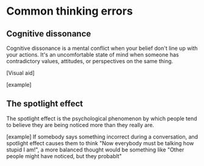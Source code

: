 # Common thinking errors 

## Cognitive dissonance 
Cognitive dissonance is a mental conflict when your belief don't line up with your actions.
It's an uncomfortable state of mind when someone has contradictory values, attitudes, 
or perspectives on the same thing.

[Visual aid]

[example]

## The spotlight effect
The spotlight effect is the psychological phenomenon by which people tend to believe they 
are being noticed more than they really are. 

[example] If somebody says something incorrect during a conversation, and spotlight effect 
causes them to think "Now everybody must be talking how stupid I am!", a more balanced 
thought would be something like "Other people might have noticed, but they probablt"